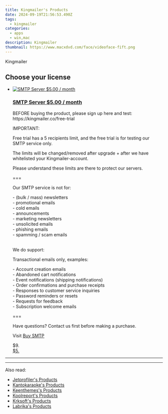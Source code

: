 ```yaml
---
title: Kingmailer's Products
date: 2024-09-19T21:56:53.490Z
tags: 
  - kingmailer
categories: 
  - apps
  - win,mac
description: Kingmailer
thumbnail: https://www.macxdvd.com/face/videoface-fift.png
---
```


Kingmailer

<!--__INIT__BEGIN__TAG__PRODUCTS__LIST__-->
<!--__INIT__END__TAG__PRODUCTS__LIST__-->

<!--__INIT__BEGIN__TAG__FEED_PRODUCTS__LIST__-->

## Choose your license

<div class="home-content-container">
  <ul class="home-article-list">
    <li class="home-article-item flex flex-row feedProduct">
      <div class="basis-1/3 lg:basis-1/4 xl:basis-1/5 relative flex justify-center items-center overflow-hidden">
                <a href="https://secure.2checkout.com/order/cart.php?PRODS=32567146&amp;QTY=1&amp;AFFILIATE=108875" class="w-24 h-24 md:w-28 md:h-28 lg:w-32 lg:h-32 xl:w-42 xl:h-42 max-w-24 max-h-24 md:max-w-28 md:max-h-28 lg:max-w-32 lg:max-h-32 xl:max-w-42 xl:max-h-42 -pt-2">
          <img src="https://secure.2checkout.com/images/merchant/8617cb448d4bb295683e82426d2a52ad/products/screencapture-kingmailer-org-org-freelance-servers-freelance-2020-04-19-23_44_14-1.png" alt="SMTP Server $5.00 / month" class="relative w-full h-full rounded-full object-cover dark:brightness-75 -mt-4 p-4">
        </a>
              </div>
      <div class="flex flex-col gap-5 px-7 pb-7 basis-2/3 lg:basis-3/4 xl:basis-4/5  pt-5">
        <h3 class="home-article-title"><a href="https://secure.2checkout.com/order/cart.php?PRODS=32567146&amp;QTY=1&amp;AFFILIATE=108875">SMTP Server $5.00 / month</a></h3>
        <div class="home-article-content markdown-body">
                  <html><head></head><body><p>BEFORE buying the product, please sign up here and test: https://kingmailer.co/free-trial</p>

<p>IMPORTANT:&nbsp;</p>

<p>Free trial has a 5 recipients limit, and the free trial is for testing our SMTP service only.</p>

<p>The limits will be changed/removed after upgrade + after we have whitelisted your Kingmailer-account.</p>

<p>Please understand these limits are there to protect our servers.</p>

<p>===</p>

<p>Our SMTP service is not for:</p>

<p>- (bulk / mass) newsletters<br>
- promotional emails<br>
- cold emails<br>
- announcements<br>
- marketing newsletters<br>
- unsolicited emails<br>
- phishing emails<br>
- spamming / scam emails</p>

<p><br>
We do support:</p>

<p>Transactional emails only, examples:</p>

<p>- Account creation emails<br>
- Abandoned cart notifications<br>
- Event notifications (shipping notifications)<br>
- Order confirmations and purchase receipts<br>
- Responses to customer service inquiries<br>
- Password reminders or resets<br>
- Requests for feedback<br>
- Subscription welcome emails</p>

<p>===</p>

<p>Have questions? Contact us first before making a purchase.</p>

<p>Visit <a href="https://kingmailer.co">Buy SMTP</a></p></body></html>                </div>
        <div class="flex flex-row feedProduct-Price">
          <div class="feedProduct-Price--Old">
            <span class="feedProduct-Price--Currency">$</span>9<span class="feedProduct-Price--Cents">.</span>
          </div>
          <div class="">
            <a href="https://secure.2checkout.com/order/cart.php?PRODS=32567146&amp;QTY=1&amp;AFFILIATE=108875">
            <span class="feedProduct-Price--Currency">$</span>5<span class="feedProduct-Price--Cents">.</span>
            </a>
          </div>
        </div>
      </div>
    </li>
  </ul>
</div>

<hr>
<!--__INIT__END__TAG__FEED_PRODUCTS__LIST__-->

<hr>

<ins class="adsbygoogle"
      style="display:block"
      data-ad-client="ca-pub-7571918770474297"
      data-ad-slot="8358498916"
      data-ad-format="auto"
      data-full-width-responsive="true"></ins>

<span class="atpl-alsoreadstyle">Also read:</span>
<div><ul>
<li><a href="https://tools.techidaily.com/jetprofiler/products/"><u>Jetprofiler's Products</u></a></li>
<li><a href="https://tools.techidaily.com/kantokaraoke/products/"><u>Kantokaraoke's Products</u></a></li>
<li><a href="https://tools.techidaily.com/keenthemes/products/"><u>Keenthemes's Products</u></a></li>
<li><a href="https://tools.techidaily.com/koolreport/products/"><u>Koolreport's Products</u></a></li>
<li><a href="https://tools.techidaily.com/krksoft/products/"><u>Krksoft's Products</u></a></li>
<li><a href="https://tools.techidaily.com/labrika/products/"><u>Labrika's Products</u></a></li>
</ul></div>

